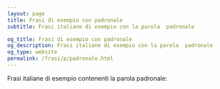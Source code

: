 ```yaml
---
layout: page
title: Frasi di esempio con padronale 
subtitle: Frasi italiane di esempio con la parola  padronale

og_title: Frasi di esempio con padronale 
og_description: Frasi italiane di esempio con la parola  padronale
og_type: website
permalink: /frasi/p/padronale.html
---
```


Frasi italiane di esempio contenenti la parola padronale:


